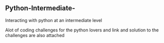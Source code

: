 ## Python-Intermediate-
Interacting with python at an intermediate level

Alot of coding challenges for the python lovers and link and solution to the challenges are also attached
